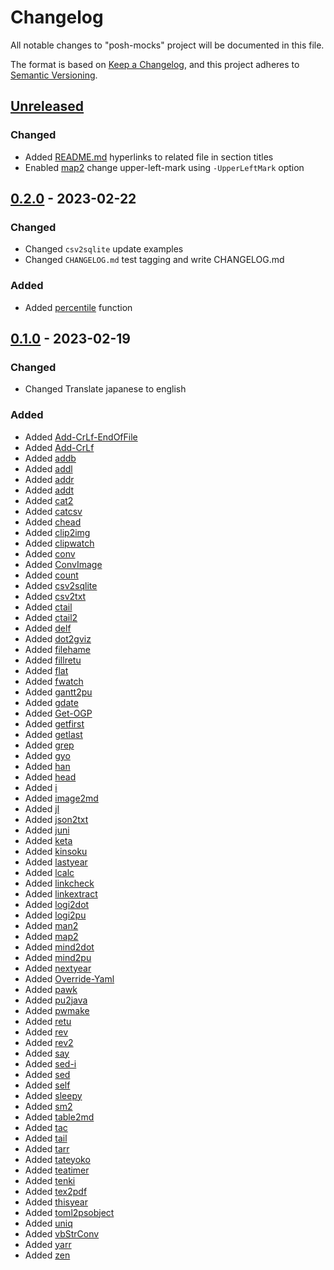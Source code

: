 # Changelog

All notable changes to "posh-mocks" project will be documented in this file.

The format is based on [Keep a Changelog](https://keepachangelog.com/en/1.0.0/),
and this project adheres to [Semantic Versioning](https://semver.org/spec/v2.0.0.html).

## [Unreleased]

### Changed

- Added [README.md] hyperlinks to related file in section titles
- Enabled [map2] change upper-left-mark using `-UpperLeftMark` option


## [0.2.0] - 2023-02-22

### Changed

- Changed `csv2sqlite` update examples
- Changed `CHANGELOG.md` test tagging and write CHANGELOG.md

### Added

- Added [percentile] function


## [0.1.0] - 2023-02-19

### Changed

- Changed Translate japanese to english

### Added 

- Added [Add-CrLf-EndOfFile]
- Added [Add-CrLf]
- Added [addb]
- Added [addl]
- Added [addr]
- Added [addt]
- Added [cat2]
- Added [catcsv]
- Added [chead]
- Added [clip2img]
- Added [clipwatch]
- Added [conv]
- Added [ConvImage]
- Added [count]
- Added [csv2sqlite]
- Added [csv2txt]
- Added [ctail]
- Added [ctail2]
- Added [delf]
- Added [dot2gviz]
- Added [filehame]
- Added [fillretu]
- Added [flat]
- Added [fwatch]
- Added [gantt2pu]
- Added [gdate]
- Added [Get-OGP]
- Added [getfirst]
- Added [getlast]
- Added [grep]
- Added [gyo]
- Added [han]
- Added [head]
- Added [i]
- Added [image2md]
- Added [jl]
- Added [json2txt]
- Added [juni]
- Added [keta]
- Added [kinsoku]
- Added [lastyear]
- Added [lcalc]
- Added [linkcheck]
- Added [linkextract]
- Added [logi2dot]
- Added [logi2pu]
- Added [man2]
- Added [map2]
- Added [mind2dot]
- Added [mind2pu]
- Added [nextyear]
- Added [Override-Yaml]
- Added [pawk]
- Added [pu2java]
- Added [pwmake]
- Added [retu]
- Added [rev]
- Added [rev2]
- Added [say]
- Added [sed-i]
- Added [sed]
- Added [self]
- Added [sleepy]
- Added [sm2]
- Added [table2md]
- Added [tac]
- Added [tail]
- Added [tarr]
- Added [tateyoko]
- Added [teatimer]
- Added [tenki]
- Added [tex2pdf]
- Added [thisyear]
- Added [toml2psobject]
- Added [uniq]
- Added [vbStrConv]
- Added [yarr]
- Added [zen]



[README.md]: blob/main/README.md
[CHANGELOG.md]: blob/main/CHANGELOG.md

[Add-CrLf-EndOfFile]: src/Add-CrLf-EndOfFile_function.ps1
[Add-CrLf]: src/Add-CrLf_function.ps1
[addb]: src/addb_function.ps1
[addl]: src/addl_function.ps1
[addr]: src/addr_function.ps1
[addt]: src/addt_function.ps1
[cat2]: src/cat2_function.ps1
[catcsv]: src/catcsv_function.ps1
[chead]: src/chead_function.ps1
[clip2img]: src/clip2img_function.ps1
[clipwatch]: src/clipwatch_function.ps1
[conv]: src/conv_function.ps1
[ConvImage]: src/ConvImage_function.ps1
[count]: src/count_function.ps1
[csv2sqlite]: src/csv2sqlite_function.ps1
[csv2txt]: src/csv2txt_function.ps1
[ctail]: src/ctail_function.ps1
[ctail2]: src/ctail2_function.ps1
[delf]: src/delf_function.ps1
[dot2gviz]: src/dot2gviz_function.ps1
[filehame]: src/filehame_function.ps1
[fillretu]: src/fillretu_function.ps1
[flat]: src/flat_function.ps1
[fwatch]: src/fwatch_function.ps1
[gantt2pu]: src/gantt2pu_function.ps1
[gdate]: src/gdate_function.ps1
[Get-OGP]: src/Get-OGP_function.ps1
[getfirst]: src/getfirst_function.ps1
[getlast]: src/getlast_function.ps1
[grep]: src/grep_function.ps1
[gyo]: src/gyo_function.ps1
[han]: src/han_function.ps1
[head]: src/head_function.ps1
[i]: src/i_function.ps1
[image2md]: src/image2md_function.ps1
[jl]: src/jl_function.ps1
[json2txt]: src/json2txt_function.ps1
[juni]: src/juni_function.ps1
[keta]: src/keta_function.ps1
[kinsoku]: src/kinsoku_function.ps1
[lastyear]: src/gdate_function.ps1
[lcalc]: src/lcalc_function.ps1
[linkcheck]: src/linkcheck_function.ps1
[linkextract]: src/linkextract_function.ps1
[logi2dot]: src/logi2dot_function.ps1
[logi2pu]: src/logi2pu_function.ps1
[man2]: src/man2_function.ps1
[map2]: src/map2_function.ps1
[mind2dot]: src/mind2dot_function.ps1
[mind2pu]: src/mind2pu_function.ps1
[nextyear]: src/gdate_function.ps1
[Override-Yaml]: src/Override-Yaml_function.ps1
[pawk]: src/pawk_function.ps1
[pu2java]: src/pu2java_function.ps1
[pwmake]: src/pwmake_function.ps1
[retu]: src/retu_function.ps1
[rev]: src/rev_function.ps1
[rev2]: src/rev2_function.ps1
[say]: src/say_function.ps1
[sed-i]: src/sed-i_function.ps1
[sed]: src/sed_function.ps1
[self]: src/self_function.ps1
[sleepy]: src/sleepy_function.ps1
[sm2]: src/sm2_function.ps1
[table2md]: src/table2md_function.ps1
[tac]: src/tac_function.ps1
[tail]: src/tail_function.ps1
[tarr]: src/tarr_function.ps1
[tateyoko]: src/tateyoko_function.ps1
[teatimer]: src/teatimer_function.ps1
[tenki]: src/tenki_function.ps1
[tex2pdf]: src/tex2pdf_function.ps1
[thisyear]: src/gdate_function.ps1
[toml2psobject]: src/toml2psobject_function.ps1
[uniq]: src/uniq_function.ps1
[vbStrConv]: src/vbStrConv_function.ps1
[yarr]: src/yarr_function.ps1
[zen]: src/zen_function.ps1

[percentile]: src/percentile_function.ps1


[unreleased]: https://github.com/btklab/posh-mocks/compare/0.2.0..HEAD
[0.2.0]: https://github.com/btklab/posh-mocks/releases/tag/0.2.0
[0.1.0]: https://github.com/btklab/posh-mocks/releases/tag/0.1.0

